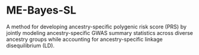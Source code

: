 # ME-Bayes-SL
A method for developing ancestry-specific polygenic risk score (PRS) by jointly modeling ancestry-specific GWAS summary statistics across diverse ancestry groups while accounting for ancestry-specific linkage disequilibrium (LD).
